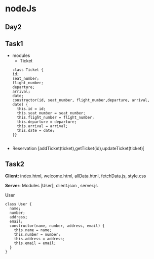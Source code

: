 # nodeJs

## Day2 

## Task1
- modules
  - Ticket
  ``` 
  class Ticket {
  id;
  seat_number;
  flight_number;
  departure;
  arrival;
  date;
  constructor(id, seat_number, flight_number,departure, arrival, date) {
    this.id = id;
    this.seat_number = seat_number;
    this.flight_number = flight_number;
    this.departure = departure;
    this.arrival = arrival;
    this.date = date;
  }}


 - Reservation [addTicket(ticket),getTicket(id),updateTicket(ticket)]




## Task2

**Client:** index.html, welcome.html, allData.html, fetchData.js, style.css

**Server:** Modules [User], client.json , server.js

User 
```
class User {
  name;
  number;
  address;
  email;
  constructor(name, number, address, email) {
    this.name = name;
    this.number = number;
    this.address = address;
    this.email = email;
  }
}
```
